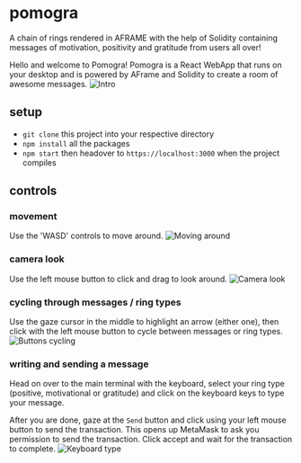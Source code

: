 # pomogra

A chain of rings rendered in AFRAME with the help of Solidity containing messages of motivation, positivity and gratitude from users all over!

Hello and welcome to Pomogra! Pomogra is a React WebApp that runs on your desktop and is powered by AFrame and Solidity to create a room of awesome messages.
![Intro](./readme_resources/pomogra_1.gif)

## setup

- `git clone` this project into your respective directory
- `npm install` all the packages
- `npm start` then headover to `https://localhost:3000` when the project compiles

## controls

### movement

Use the 'WASD' controls to move around.
![Moving around](./readme_resources/pomogra_wasd.gif)

### camera look

Use the left mouse button to click and drag to look around.
![Camera look](./readme_resources/pomogra_mouse.gif)

### cycling through messages / ring types

Use the gaze cursor in the middle to highlight an arrow (either one), then click with the left mouse button to cycle between messages or ring types.
![Buttons cycling](./readme_resources/pomogra_cycle.gif)

### writing and sending a message

Head on over to the main terminal with the keyboard, select your ring type (positive, motivational or gratitude) and click on the keyboard keys to type your message.

After you are done, gaze at the `Send` button and click using your left mouse button to send the transaction. This opens up MetaMask to ask you permission to send the transaction. Click accept and wait for the transaction to complete.
![Keyboard type](./readme_resources/pomogra_type.gif)
